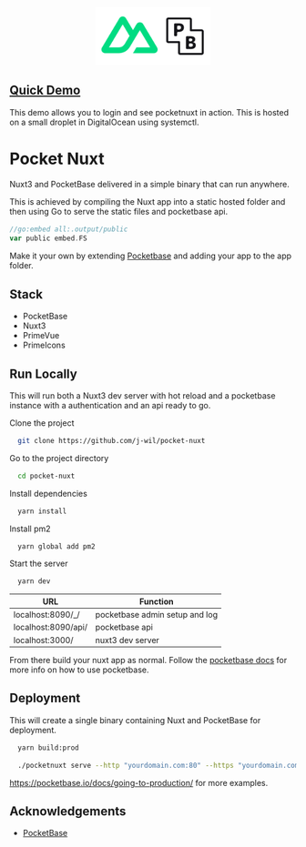 <div align="center">
<img
    width=40%
    src="app/public/images/logos/pocketnuxt.svg"
    alt="pocketnuxt logo"
/>

</div>

## [Quick Demo](https://pocketnuxt.williamson.ninja/auth/login)
This demo allows you to login and see pocketnuxt in action. This is hosted on a small droplet in DigitalOcean using systemctl.


# Pocket Nuxt

Nuxt3 and PocketBase delivered in a simple binary that can run anywhere.

This is achieved by compiling the Nuxt app into a static hosted folder and then using Go to serve the static files and pocketbase api.
```go
//go:embed all:.output/public
var public embed.FS
```
Make it your own by extending [Pocketbase](https://pocketbase.io/docs/) and adding your app to the app folder.



## Stack
- PocketBase
- Nuxt3
- PrimeVue
- PrimeIcons


## Run Locally
This will run both a Nuxt3 dev server with hot reload and a pocketbase instance with a authentication and an api ready to go.


Clone the project

```bash
  git clone https://github.com/j-wil/pocket-nuxt
```

Go to the project directory

```bash
  cd pocket-nuxt
```

Install dependencies

```bash
  yarn install
```

Install pm2

```bash
  yarn global add pm2
```

Start the server

```bash
  yarn dev
```

| URL                 | Function                       |
|---------------------|--------------------------------|
| localhost:8090/_/   | pocketbase admin setup and log |
| localhost:8090/api/ | pocketbase api                 |
| localhost:3000/     | nuxt3 dev server               |

From there build your nuxt app as normal. Follow the [pocketbase docs](https://pocketbase.io/docs/) for more info on how to use pocketbase.


## Deployment

This will create a single binary containing Nuxt and PocketBase for deployment.

```bash
  yarn build:prod
```

```bash
  ./pocketnuxt serve --http "yourdomain.com:80" --https "yourdomain.com:443"
```
https://pocketbase.io/docs/going-to-production/ for more examples.

## Acknowledgements

 - [PocketBase](https://github.com/pocketbase/pocketbase)
